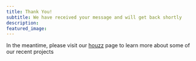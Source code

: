 ```yaml
---
title: Thank You!
subtitle: We have received your message and will get back shortly
description:
featured_image:
---
```


In the meantime, please visit our [houzz](https://www.houzz.com/professionals/woodworkers-and-carpenters/m-kaiser-building-and-remodeling-pfvwus-pf~1888232351) page to learn more about some of our recent projects
